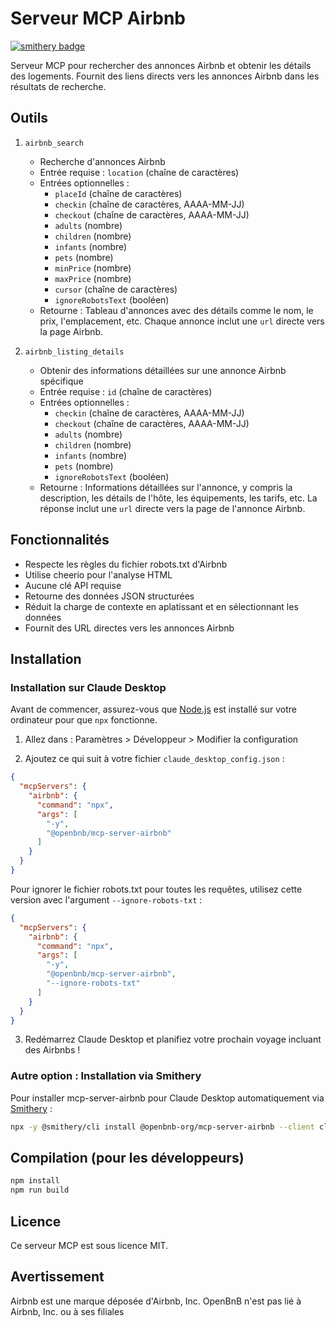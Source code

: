 # Serveur MCP Airbnb
[![smithery badge](https://smithery.ai/badge/@openbnb-org/mcp-server-airbnb)](https://smithery.ai/server/@openbnb-org/mcp-server-airbnb)

Serveur MCP pour rechercher des annonces Airbnb et obtenir les détails des logements. Fournit des liens directs vers les annonces Airbnb dans les résultats de recherche.

## Outils

1. `airbnb_search`
   - Recherche d'annonces Airbnb
   - Entrée requise : `location` (chaîne de caractères)
   - Entrées optionnelles :
     - `placeId` (chaîne de caractères)
     - `checkin` (chaîne de caractères, AAAA-MM-JJ)
     - `checkout` (chaîne de caractères, AAAA-MM-JJ)
     - `adults` (nombre)
     - `children` (nombre)
     - `infants` (nombre)
     - `pets` (nombre)
     - `minPrice` (nombre)
     - `maxPrice` (nombre)
     - `cursor` (chaîne de caractères)
     - `ignoreRobotsText` (booléen)
   - Retourne : Tableau d'annonces avec des détails comme le nom, le prix, l'emplacement, etc. Chaque annonce inclut une `url` directe vers la page Airbnb.

2. `airbnb_listing_details`
   - Obtenir des informations détaillées sur une annonce Airbnb spécifique
   - Entrée requise : `id` (chaîne de caractères)
   - Entrées optionnelles :
     - `checkin` (chaîne de caractères, AAAA-MM-JJ)
     - `checkout` (chaîne de caractères, AAAA-MM-JJ)
     - `adults` (nombre)
     - `children` (nombre)
     - `infants` (nombre)
     - `pets` (nombre)
     - `ignoreRobotsText` (booléen)
   - Retourne : Informations détaillées sur l'annonce, y compris la description, les détails de l'hôte, les équipements, les tarifs, etc. La réponse inclut une `url` directe vers la page de l'annonce Airbnb.

## Fonctionnalités

- Respecte les règles du fichier robots.txt d'Airbnb
- Utilise cheerio pour l'analyse HTML
- Aucune clé API requise
- Retourne des données JSON structurées
- Réduit la charge de contexte en aplatissant et en sélectionnant les données
- Fournit des URL directes vers les annonces Airbnb

## Installation

### Installation sur Claude Desktop
Avant de commencer, assurez-vous que [Node.js](https://nodejs.org/) est installé sur votre ordinateur pour que `npx` fonctionne.

1. Allez dans : Paramètres > Développeur > Modifier la configuration

2. Ajoutez ce qui suit à votre fichier `claude_desktop_config.json` :

```json
{
  "mcpServers": {
    "airbnb": {
      "command": "npx",
      "args": [
        "-y",
        "@openbnb/mcp-server-airbnb"
      ]
    }
  }
}
```

Pour ignorer le fichier robots.txt pour toutes les requêtes, utilisez cette version avec l'argument `--ignore-robots-txt` :

```json
{
  "mcpServers": {
    "airbnb": {
      "command": "npx",
      "args": [
        "-y",
        "@openbnb/mcp-server-airbnb",
        "--ignore-robots-txt"
      ]
    }
  }
}
```
3. Redémarrez Claude Desktop et planifiez votre prochain voyage incluant des Airbnbs !

### Autre option : Installation via Smithery

Pour installer mcp-server-airbnb pour Claude Desktop automatiquement via [Smithery](https://smithery.ai/server/@openbnb-org/mcp-server-airbnb) :

```bash
npx -y @smithery/cli install @openbnb-org/mcp-server-airbnb --client claude
```

## Compilation (pour les développeurs)

```bash
npm install
npm run build
```

## Licence

Ce serveur MCP est sous licence MIT.

## Avertissement

Airbnb est une marque déposée d'Airbnb, Inc.
OpenBnB n'est pas lié à Airbnb, Inc. ou à ses filiales
